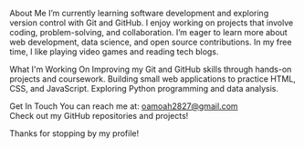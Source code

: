  About Me
 I’m currently learning software development and exploring version control with Git and GitHub.
 I enjoy working on projects that involve coding, problem-solving, and collaboration.
 I’m eager to learn more about web development, data science, and open source contributions.
 In my free time, I like playing video games and reading tech blogs.

 What I'm Working On
Improving my Git and GitHub skills through hands-on projects and coursework.
Building small web applications to practice HTML, CSS, and JavaScript.
Exploring Python programming and data analysis.

Get In Touch
You can reach me at: oamoah2827@gmail.com  
Check out my GitHub repositories and projects!

Thanks for stopping by my profile! 
